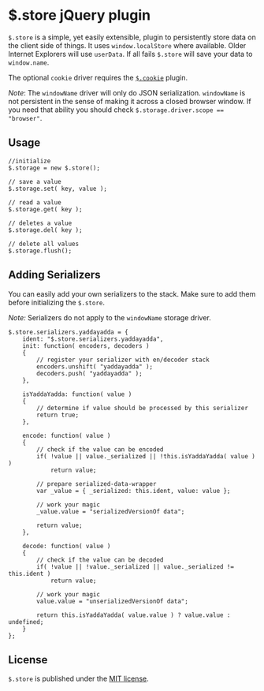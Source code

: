 # $.store jQuery plugin #

`$.store` is a simple, yet easily extensible, plugin to persistently store data on the client side of things. It uses `window.localStore` where available. Older Internet Explorers will use `userData`. If all fails `$.store` will save your data to `window.name`.

The optional `cookie` driver requires the [`$.cookie`][jquery-cookie] plugin.

*Note*: The `windowName` driver will only do JSON serialization. `windowName` is not persistent in the sense of making it across a closed browser window. If you need that ability you should check `$.storage.driver.scope == "browser"`.

## Usage ##

	//initialize
	$.storage = new $.store();
	
	// save a value
	$.storage.set( key, value );
	
	// read a value
	$.storage.get( key );
	
	// deletes a value
	$.storage.del( key );
	
	// delete all values
	$.storage.flush();

## Adding Serializers ##

You can easily add your own serializers to the stack. Make sure to add them before initializing the `$.store`.

*Note:* Serializers do not apply to the `windowName` storage driver.

	$.store.serializers.yaddayadda = {
		ident: "$.store.serializers.yaddayadda",
		init: function( encoders, decoders )
		{
			// register your serializer with en/decoder stack
			encoders.unshift( "yaddayadda" );
			decoders.push( "yaddayadda" );
		},
		
		isYaddaYadda: function( value )
		{
			// determine if value should be processed by this serializer
			return true;
		},
		
		encode: function( value )
		{
			// check if the value can be encoded
			if( !value || value._serialized || !this.isYaddaYadda( value ) )
				return value;
			
			// prepare serialized-data-wrapper
			var _value = { _serialized: this.ident, value: value };
			
			// work your magic
			_value.value = "serializedVersionOf data";
			
			return value;
		},
		
		decode: function( value )
		{
			// check if the value can be decoded
			if( !value || !value._serialized || value._serialized != this.ident )
				return value;
			
			// work your magic
			value.value = "unserializedVersionOf data";
			
			return this.isYaddaYadda( value.value ) ? value.value : undefined;
		}
	};

## License ##

`$.store` is published under the [MIT license][].

[jquery-cookie]: https://github.com/carhartl/jquery-cookie
[MIT license]: http://www.opensource.org/licenses/mit-license.php